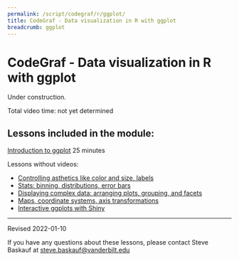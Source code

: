 ```yaml
---
permalink: /script/codegraf/r/ggplot/
title: CodeGraf - Data visualization in R with ggplot
breadcrumb: ggplot
---
```


# CodeGraf - Data visualization in R with ggplot

Under construction.

Total video time: not yet determined



## Lessons included in the module:

[Introduction to ggplot](../../032) 25 minutes

Lessons without videos:

- [Controlling asthetics like color and size, labels](../../033/)
- [Stats: binning, distributions, error bars](../../codegraf/034/)
- [Displaying complex data: arranging plots, grouping, and facets](../../035/)
- [Maps, coordinate systems, axis transformations](../../036/)
- [Interactive ggplots with Shiny](../../037/)

----

Revised 2022-01-10

If you have any questions about these lessons, please contact Steve Baskauf at [steve.baskauf@vanderbilt.edu](mailto:steve.baskauf@vanderbilt.edu)
